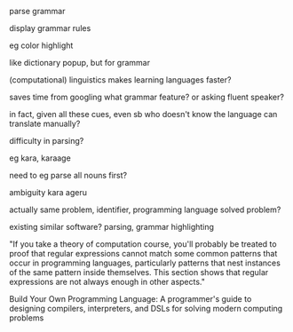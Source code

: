 parse grammar

display grammar rules

eg color highlight

like dictionary popup, but for grammar

(computational) linguistics makes learning languages faster?

saves time from googling what grammar feature? or asking fluent speaker?

in fact, given all these cues, even sb who doesn't know the language can translate manually?


difficulty in parsing?

eg kara, karaage

need to eg parse all nouns first?

ambiguity
kara ageru

actually same problem, identifier, programming language
solved problem?

existing similar software? parsing, grammar highlighting

"If you take a theory of computation course, you'll probably be treated to proof that regular
expressions cannot match some common patterns that occur in programming languages,
particularly patterns that nest instances of the same pattern inside themselves. This
section shows that regular expressions are not always enough in other aspects."

Build Your Own Programming Language: A programmer's guide to designing compilers, interpreters, and DSLs for solving modern computing problems
